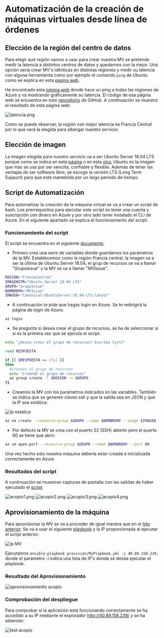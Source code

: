 # Automatización de la creación de máquinas virtuales desde línea de órdenes
## Elección de la región del centro de datos

Para elegir qué región vamos a usar para crear nuestra MV se pretende medir la latencia a distintos centros de datos y quedarnos con la mejor. Una opción sería crear MV's idénticas en distintas regiones y medir su latencia con alguna herramienta como por ejemplo el comando `ping` de Ubuntu como se explica en esta [página web](http://somebooks.es/uso-del-comando-ping-ubuntu/).

He encontrado esta [página web](https://azurespeedtest.azurewebsites.net/) donde hace un ping a todas las regiones de Azure y va mostrando gráficamente su latencia. El código de esa página web se encuentra en este [repositorio](https://github.com/richorama/AzureSpeedTest2) de GitHub. A continuación se muestra el resultado de esta página web:

![latencia.png](./img/Latencia.png)

Como se puede observar, la región con mejor latencia es Francia Central por lo que será la elegida para albergar nuestro servicio.

## Elección de imagen

La imagen elegida para nuestro servicio va a ser Ubuntu Server 18.04 LTS porque como se indica en esta [página](https://www.colocationamerica.com/blog/best-operating-systems-for-business-and-personal-use) o en esta [otra](https://www.whoishostingthis.com/compare/operating-systems/), Ubuntu es la imagen que más se usa por ser sencilla, confiable y flexible. Además de tener las ventajas de ser software libre, se escoge la versión LTS (Long Term Support) para que esté mantenida por un largo periodo de tiempo.

## Script de Automatización

Para automatizar la creación de la máquina virtual se va a crear un script de bash. Los prerrequisitos para ejecutar este script es tener una cuenta y suscripción con dinero en Azure y por otro lado tener instalado el CLI de Azure. En el siguiente apartado se explica el funcionamiento del script:

### Funcionamiento del script
El script se encuentra en el siguiente [documento](../acopio.sh).

- Primero crea una serie de variables donde guardamos los parámetros de la MV. Establecemos como la región Francia central, la imagen va a ser la última de Ubuntu Server 18.04, el grup de recursos se va a llamar "GrupoIssue" y la MV se va a llamar "MVIssue".
```bash
REGION="FranceCentral"
IMAGENSTR="Ubuntu Server 18.04 LTS"
GRUPO="GrupoIssue"
NOMBREMV="MVIssue"
IMAGEN="Canonical:UbuntuServer:18.04-LTS:latest"
```
- A continuación te pide que hagas login en Azure. Se te redirigirá la página de login de Azure.
```bash
az login
```
- Se pregunta si desea crear el grupo de recursos, se ha de seleccionar sí si es la primera vez que se ejecuta el script.

```bash
echo "¿Desea crear el grupo de recursos? Escriba [y/n]"

read RESPUESTA

if [[ $RESPUESTA == [Yy] ]]
then
  #Creamos el grupo de recursos
  echo "Creando el grupo de recursos"
  az group create -l $REGION -n $GRUPO
fi
```
- Creamos la MV con los parámetros indicados en las variables. También se indica que se generen claves ssh y que la salida sea en JSON y que la IP sea estática:

![ip estatica](./img/ipestatica.png)

```bash
az vm create --resource-group $GRUPO --name $NOMBREMV --image $IMAGEN --generate-ssh-keys --output json --verbose --public-ip-address-allocation static
```
- Por defecto la MV se crea con el puerto 22 (SSH) abierto pero el puerto 80 se tiene que abrir:

```bash
az vm open-port --resource-group $GRUPO --name $NOMBREMV --port 80
```

Una vez hecho esto nuestra máquina debería estar creada e inicializada correctamente en Azure.

### Resultados del script
A continuación se muestran capturas de pantalla con las salidas de haber ejecutado el [script](../acopio.sh)

![acopio1.png](./img/acopio1.png)
![acopio2.png](./img/acopio2.png)
![acopio3.png](./img/acopio3.png)
![acopio4.png](./img/acopio4.png)

## Aprovisionamiento de la máquina

Para aprovisionar la MV se va a proceder de igual manera que en el [hito anterior](./Provision.md). Se va a usar el siguiente [playbook](../provision/MyPlaybook.yml) y la IP proporcionada al ejecutar el script anterior:

![ip MV](./img/IPMV.png)

Ejecutamos `ansible-playbook provision/MyPlaybook.yml -i 40.89.158.239,` donde el parámetro *-i* indica una lista de IP's donde se desea ejecutar el playbook.

### Resultado del Aprovisionamiento

![aprovisionamiento acopio](./img/acopioprovision.png)

### Comprobación del despliegue

Para comprobar si la aplicación está funcionando correctamente se ha accedido a su IP mediante el explorador http://40.89.158.239/ y se ha obtenido:

![test acopio](./img/acopiotest.png)
